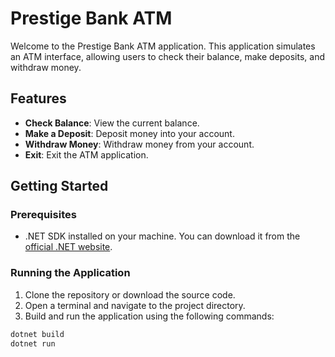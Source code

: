 # Prestige Bank ATM

Welcome to the Prestige Bank ATM application. This application simulates an ATM interface, allowing users to check their balance, make deposits, and withdraw money.

## Features

- **Check Balance**: View the current balance.
- **Make a Deposit**: Deposit money into your account.
- **Withdraw Money**: Withdraw money from your account.
- **Exit**: Exit the ATM application.

## Getting Started

### Prerequisites

- .NET SDK installed on your machine. You can download it from the [official .NET website](https://dotnet.microsoft.com/download).

### Running the Application

1. Clone the repository or download the source code.
2. Open a terminal and navigate to the project directory.
3. Build and run the application using the following commands:

```sh
dotnet build
dotnet run
